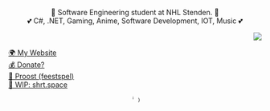 <p align="center">
  👤 Software Engineering student at NHL Stenden. 👤
  <br>
  💕 C#, .NET, Gaming, Anime, Software Development, IOT, Music 💕
</p>
<img src="https://imgur.com/khg8D75.gif" align="right"/>
<br>
<p align="left">
  <a href="https://naamloos.dev/">🌍 My Website</a>
  <br>
  <a href="https://naamloos.dev/donate.html">💰 Donate?</a>
  <br>
  <a href="https://proost.app/">🍻 Proost (feestspel)</a>
  <br>
  <a href="https://shrt.space/">🔗 WIP: shrt.space</a>
</p>

<p align="center" style="transform: rotate(-90deg)">
  &#8203;&#776;&#860;
</p>
